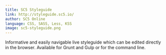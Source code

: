 ```yaml
---
title: SC5 Styleguide
link: http://styleguide.sc5.io/
author: SC5 Online
language: CSS, SASS, Less, KSS
image: sc5-styleguide.png
---
```


Informative and easily navigable live styleguide which can be edited directly in the browser.
Available for Grunt and Gulp or for the command line.
